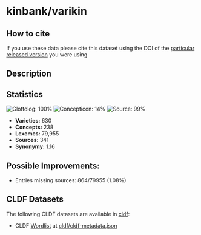 # kinbank/varikin

## How to cite

If you use these data please cite
this dataset using the DOI of the [particular released version](../../releases/) you were using

## Description


## Statistics


![Glottolog: 100%](https://img.shields.io/badge/Glottolog-100%25-brightgreen.svg "Glottolog: 100%")
![Concepticon: 14%](https://img.shields.io/badge/Concepticon-14%25-red.svg "Concepticon: 14%")
![Source: 99%](https://img.shields.io/badge/Source-99%25-green.svg "Source: 99%")

- **Varieties:** 630
- **Concepts:** 238
- **Lexemes:** 79,955
- **Sources:** 341
- **Synonymy:** 1.16

## Possible Improvements:



- Entries missing sources: 864/79955 (1.08%)

## CLDF Datasets

The following CLDF datasets are available in [cldf](cldf):

- CLDF [Wordlist](https://github.com/cldf/cldf/tree/master/modules/Wordlist) at [cldf/cldf-metadata.json](cldf/cldf-metadata.json)